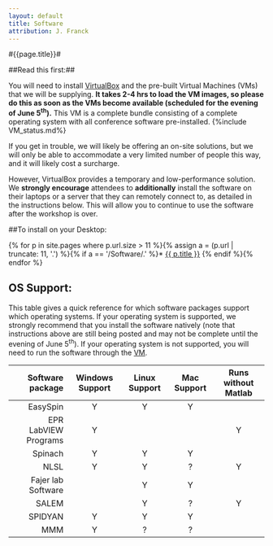 ```yaml
---
layout: default
title: Software
attribution: J. Franck
---
```

#{{page.title}}#

##Read this first:##

You will need to install
[VirtualBox]({{site.baseurl}}/VirtualBox.html) and the pre-built Virtual Machines (VMs) that we will
be supplying.
**It takes 2-4 hrs to load the VM images, so please do this as soon as the VMs become available (scheduled for the evening of June 5<sup>th</sup>).**
This VM is a complete bundle consisting of a complete operating system with all conference software pre-installed.
{%include VM_status.md%} 

If you get in trouble, we will likely be offering an on-site solutions, but we will only be able to accommodate a very limited number of people this way, and it will likely cost a surcharge.

However, VirtualBox provides a temporary and low-performance solution. 
We **strongly encourage** attendees to **additionally** install the software on their laptops or a server that they can remotely connect to, as detailed in the instructions below.
This will allow you to continue to use the software after the workshop is over.

##To install on your Desktop:

{% for p in site.pages where p.url.size > 11 %}{% assign a = (p.url | truncate: 11, '.') %}{% if a == '/Software/.' %}* <a class="page-link" href="{{ p.url | prepend: site.baseurl }}">{{ p.title }}</a>
{% endif %}{% endfor %}

## OS Support:

This table gives a quick reference for which software packages support which operating systems.
If your operating system is supported, we strongly recommend that you install the software natively (note that instructions above are still being posted and may not be complete until the evening of June 5<sup>th</sup>).
If your operating system is not supported, you will need to run the software through the [VM]({{site.baseurl}}/VirtualBox.html).

Software package | Windows Support | Linux Support | Mac Support | Runs without Matlab|
----------------:|:---------------:|:-------------:|:-----------:|:------------------:|
EasySpin         | Y               | Y             | Y           |                    |
EPR LabVIEW Programs | Y               |               |             | Y                  |
Spinach         | Y               | Y             | Y           |                    |
NLSL         | Y               | Y             | ?           | Y                  |
Fajer lab Software  |                 | Y             | Y           |                    |
SALEM |                 | Y             | ?           | Y                  |
SPIDYAN  | Y               | Y             | Y           |                    |
MMM  | Y               | ?             | ?           |                    |


